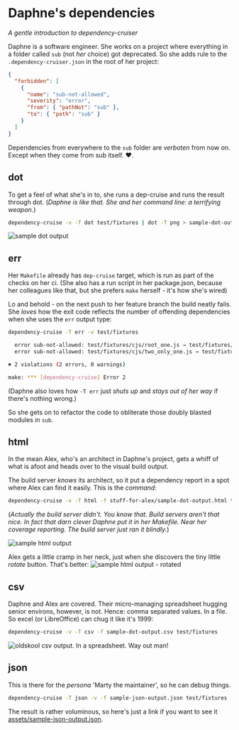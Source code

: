 # Daphne's dependencies

_A gentle introduction to dependency-cruiser_

Daphne is a software engineer. She works on a project where everything in a
folder called `sub` (not _her_ choice) got deprecated. So she adds rule to
the `.dependency-cruiser.json` in the root of her project:

```json
{
  "forbidden": [
    {
      "name": "sub-not-allowed",
      "severity": "error",
      "from": { "pathNot": "sub" },
      "to": { "path": "sub" }
    }
  ]
}
```

Dependencies from everywhere to the `sub` folder are _verboten_ from now on.
Except when they come from sub itself. :heart:.

## dot

To get a feel of what she's in to, she runs a dep-cruise and runs the result
through dot. (_Daphne is like that. She and her command line: a *terrifying*
weapon._)

```sh
dependency-cruise -v -T dot test/fixtures | dot -T png > sample-dot-output.png
```

![sample dot output](https://raw.githubusercontent.com/sverweij/dependency-cruiser/v12/doc/assets/sample-dot-output.png)

## err

Her `Makefile` already has `dep-cruise` target, which is run as part of the
checks on her ci. (She also has a run script in her package.json, because her
colleagues like that, but she prefers `make` herself - it's how she's wired)

Lo and behold - on the next push to her feature branch the build neatly fails.
She _loves_ how the exit code reflects the number of offending dependencies when
she uses the `err` output type:

```sh
dependency-cruise -T err -v test/fixtures

  error sub-not-allowed: test/fixtures/cjs/root_one.js → test/fixtures/cjs/sub/dir.js
  error sub-not-allowed: test/fixtures/cjs/two_only_one.js → test/fixtures/cjs/sub/dir.js

✖ 2 violations (2 errors, 0 warnings)

make: *** [dependency-cruise] Error 2
```

(Daphne also loves how `-T err` just _shuts up_ and _stays out of her way_
if there's nothing wrong.)

So she gets on to refactor the code to obliterate those doubly blasted
modules in `sub`.

## html

In the mean Alex, who's an architect in Daphne's project, gets a whiff of what
is afoot and heads over to the visual build output.

The build server _knows_ its architect, so it put a dependency report in a spot
where Alex can find it easily. This is the _command_:

```sh
dependency-cruise -v -T html -f stuff-for-alex/sample-dot-output.html test/fixtures
```

(_Actually the build server didn't. You know that. Build servers aren't that
nice. In fact that darn clever Daphne put it in her Makefile. Near her coverage
reporting. The build server just ran it blindly._)

![sample html output](https://raw.githubusercontent.com/sverweij/dependency-cruiser/v12/doc/assets/sample-html-output.png)

Alex gets a little cramp in her neck, just when she discovers
the tiny little _rotate_ button. That's better:
![sample html output - rotated](https://raw.githubusercontent.com/sverweij/dependency-cruiser/v12/doc/assets/sample-html-rotated-output.png)

## csv

Daphne and Alex are covered. Their micro-managing spreadsheet hugging senior
environs, however, is not. Hence: comma separated values. In a file. So excel
(or LibreOffice) can chug it like it's 1999:

```sh
dependency-cruise -v -T csv -f sample-dot-output.csv test/fixtures
```

![oldskool csv output. In a spreadsheet. Way out man!](https://raw.githubusercontent.com/sverweij/dependency-cruiser/v12/doc/assets/sample-csv-output.png)

## json

This is there for the _persona_ 'Marty the maintainer', so he can debug things.

```sh
dependency-cruise -T json -v -f sample-json-output.json test/fixtures
```

The result is rather voluminous, so here's just a link if you want to see it
[assets/sample-json-output.json](https://raw.githubusercontent.com/sverweij/dependency-cruiser/v12/doc/assets/sample-json-output.json).
